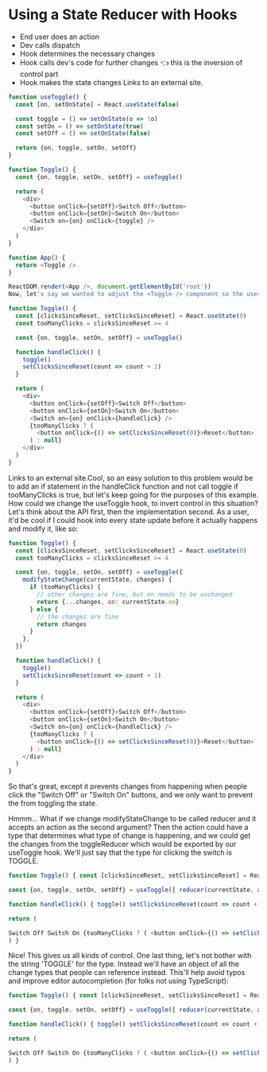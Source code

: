 # Using a State Reducer with Hooks

* End user does an action
* Dev calls dispatch
* Hook determines the necessary changes
* Hook calls dev's code for further changes 👈 this is the inversion of control part
* Hook makes the state changes
Links to an external site.
```js
function useToggle() {
  const [on, setOnState] = React.useState(false)

  const toggle = () => setOnState(o => !o)
  const setOn = () => setOnState(true)
  const setOff = () => setOnState(false)

  return {on, toggle, setOn, setOff}
}

function Toggle() {
  const {on, toggle, setOn, setOff} = useToggle()

  return (
    <div>
      <button onClick={setOff}>Switch Off</button>
      <button onClick={setOn}>Switch On</button>
      <Switch on={on} onClick={toggle} />
    </div>
  )
}

function App() {
  return <Toggle />
}

ReactDOM.render(<App />, document.getElementById('root'))
Now, let's say we wanted to adjust the <Toggle /> component so the user couldn't click the <Switch /> more than 4 times in a row unless they click a "Reset" button:

function Toggle() {
  const [clicksSinceReset, setClicksSinceReset] = React.useState(0)
  const tooManyClicks = clicksSinceReset >= 4

  const {on, toggle, setOn, setOff} = useToggle()

  function handleClick() {
    toggle()
    setClicksSinceReset(count => count + 1)
  }

  return (
    <div>
      <button onClick={setOff}>Switch Off</button>
      <button onClick={setOn}>Switch On</button>
      <Switch on={on} onClick={handleClick} />
      {tooManyClicks ? (
        <button onClick={() => setClicksSinceReset(0)}>Reset</button>
      ) : null}
    </div>
  )
}
```
Links to an external site.Cool, so an easy solution to this problem would be to add an if statement in the handleClick function and not call toggle if tooManyClicks is true, but let's keep going for the purposes of this example.
How could we change the useToggle hook, to invert control in this situation? Let's think about the API first, then the implementation second. As a user, it'd be cool if I could hook into every state update before it actually happens and modify it, like so:

```js
function Toggle() {
  const [clicksSinceReset, setClicksSinceReset] = React.useState(0)
  const tooManyClicks = clicksSinceReset >= 4

  const {on, toggle, setOn, setOff} = useToggle({
    modifyStateChange(currentState, changes) {
      if (tooManyClicks) {
        // other changes are fine, but on needs to be unchanged
        return {...changes, on: currentState.on}
      } else {
        // the changes are fine
        return changes
      }
    },
  })

  function handleClick() {
    toggle()
    setClicksSinceReset(count => count + 1)
  }

  return (
    <div>
      <button onClick={setOff}>Switch Off</button>
      <button onClick={setOn}>Switch On</button>
      <Switch on={on} onClick={handleClick} />
      {tooManyClicks ? (
        <button onClick={() => setClicksSinceReset(0)}>Reset</button>
      ) : null}
    </div>
  )
}
```
So that's great, except it prevents changes from happening when people click the "Switch Off" or "Switch On" buttons, and we only want to prevent the from toggling the state.

Hmmm... What if we change modifyStateChange to be called reducer and it accepts an action as the second argument? Then the action could have a type that determines what type of change is happening, and we could get the changes from the toggleReducer which would be exported by our useToggle hook. We'll just say that the type for clicking the switch is TOGGLE.
```js
function Toggle() { const [clicksSinceReset, setClicksSinceReset] = React.useState(0) const tooManyClicks = clicksSinceReset >= 4

const {on, toggle, setOn, setOff} = useToggle({ reducer(currentState, action) { const changes = toggleReducer(currentState, action) if (tooManyClicks && action.type === 'TOGGLE') { // other changes are fine, but on needs to be unchanged return {...changes, on: currentState.on} } else { // the changes are fine return changes } }, })

function handleClick() { toggle() setClicksSinceReset(count => count + 1) }

return (

Switch Off Switch On {tooManyClicks ? ( <button onClick={() => setClicksSinceReset(0)}>Reset ) : null}
) }

```
Nice! This gives us all kinds of control. One last thing, let's not bother with the string 'TOGGLE' for the type. Instead we'll have an object of all the change types that people can reference instead. This'll help avoid typos and improve editor autocompletion (for folks not using TypeScript):
 
```js
function Toggle() { const [clicksSinceReset, setClicksSinceReset] = React.useState(0) const tooManyClicks = clicksSinceReset >= 4

const {on, toggle, setOn, setOff} = useToggle({ reducer(currentState, action) { const changes = toggleReducer(currenState, action) if (tooManyClicks && action.type === actionTypes.toggle) { // other changes are fine, but on needs to be unchanged return {...changes, on: currentState.on} } else { // the changes are fine return changes } }, })

function handleClick() { toggle() setClicksSinceReset(count => count + 1) }

return (

Switch Off Switch On {tooManyClicks ? ( <button onClick={() => setClicksSinceReset(0)}>Reset ) : null}
) }

```
